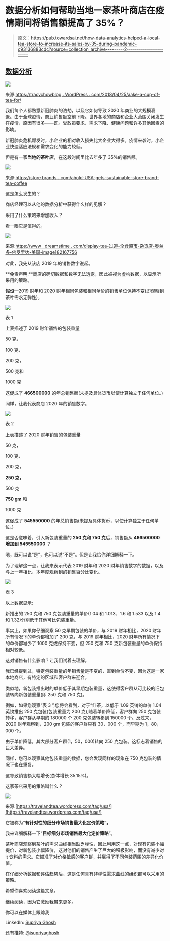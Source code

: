 # 数据分析如何帮助当地一家茶叶商店在疫情期间将销售额提高了 35%？

> 原文：<https://pub.towardsai.net/how-data-analytics-helped-a-local-tea-store-to-increase-its-sales-by-35-during-pandemic-c93136883cdc?source=collection_archive---------2----------------------->

## [数据分析](https://towardsai.net/p/category/data-analytics)

![](img/6720b545997f25eb1195b32db40fc96d.png)

来源:[https://tracychowblog . WordPress . com/2018/04/25/aake-a-cup-of-tea-for/](https://tracychowblog.wordpress.com/2018/04/25/aake-a-cup-of-tea-for/)

我们每个人都熟悉新冠肺炎的浩劫，以及它如何导致 2020 年商业的大规模衰退。由于全球疫情，商业销售额空前下降。世界各地的商店和企业大范围关闭发生在疫情，原因有很多——即。受政策要求、需求下降、健康问题和许多其他因素的影响。

新冠肺炎危机爆发时，小企业的相对收入损失比大企业大得多。疫情来袭时，小企业快速适应法规和需求变化的能力较低。

但是有一家**当地的茶叶店**，在这段时间里比去年多了 35%的销售额。

![](img/c12f55c97ebd8d3132bb3ad7b46b5700.png)

来源:[https://store brands . com/ahold-USA-gets-sustainable-store-brand-tea-coffee](https://storebrands.com/ahold-usa-gets-sustainable-store-brand-tea-coffee)

这是怎么发生的？

商店经理可以从他的数据分析中获得什么样的见解？

采用了什么策略来增加收入？

看一眼它是值得的。

![](img/8f253056db471f032424f7cb4250e3cc.png)

来源:[https://www . dreamstime . com/display-tea-过道-全食超市-杂货店-奥兰多-佛罗里达-美国-image182167756](https://www.dreamstime.com/display-tea-aisle-whole-foods-market-grocery-store-orlando-fl-usa-image182167756)

对此，我先从该店 2019 年的销售数字说起。

**免责声明:**商店的确切数据和数字无法透露，因此被视为虚构数据，以显示所采用的策略。

**假设**—2019 财年和 2020 财年相同包装和相同单价的销售单位保持不变(即观察到茶叶需求无弹性)。

![](img/f9473d3e146b60946b7c10dc6d1c481c.png)

表 1

上表描述了 2019 财年销售的包装重量

50 克，

100 克，

200 克，

500 克和

1000 克

这促成了 **466500000** 的年总销售额(未提及具体货币以使计算独立于任何单位。)

同样，让我代表商店 2020 年的销售数字。

![](img/1618e43486a16e0c6ae7aad2142c9493.png)

表 2

上表描述了 2020 财年销售的包装重量

50 克，

100 克，

200 克，

**250 克，**

500 克

**750 gm** 和

1000 克

这促成了 **545550000** 的年总销售额(未提及具体货币，以使计算独立于任何单位。)

这是否意味着，引入新包装重量的 **250 克和 750 克**后，销售额从 **466500000 增加到 545550000** ？

嗯，既可以说“是”，也可以说“不是”。但是让我给你详细解释一下。

为了理解这一点，让我来表示代表 2019 财年和 2020 财年销售数字的数据，以及与上一年相比，本年度观察到的销售百分比变化。

![](img/c68a4ab2de77ab8081abba3f85a66f56.png)

表 3

以上数据显示:

新推出的 250 克和 750 克包装重量的单价(1.04 和 1.013、1.6 和 1.533 以及 1.4 和 1.32)分别低于其他可比包装重量。

事实上，如果你仔细观察 50 克早期包装的单价，与 2019 财年相比，2020 财年所有情况下的单价都增加了 200 克，与 2019 财年相比，2020 财年所有情况下的单价都减少了 1000 克或保持不变，但 250 克和 750 克新包装重量的单价保持相对较低。

这对销售有什么影响？让我们试着去理解。

我已经提到过，特定包装重量的年销售量是不变的，直到单价不变，因为这是一家本地商店，有特定的区域和客户群来迎合。

类似地，新包装推出时的单价低于其早期包装重量，这使得客户群从可比较的旧包装转向新包装重量(即 250 克和 750 克)。

例如，如果您观察“表 3 ”,您将会看到，对于“红茶，以低于 1.09 英镑的单价 1.04 英镑推出 250 克包装(包装重量为 200 克),随着单价降低，客户群向 250 克包装转移，客户群从早期的 180000 个 200 克包装转移到 150000 个。反过来，2020 财年观察到，200 gm 包装的客户群只有 30，000 个，而早期为 1，80，000 个。

由于单价降低，其大部分客户群(1，50，000)转向 250 克包装。这标志着销售的巨大差异。

同样，您可以观察其他包装重量的数据，您会发现同样的现象在 750 克包装的情况下也在重复。

这导致销售额大幅增长(总体增长 35.15%)。

这家茶店采用的策略叫什么？

![](img/3fcdbe202ba5e1270f97fb897283fa71.png)

来源:[https://travelandtea.wordpress.com/tag/usa/](https://travelandtea.wordpress.com/tag/usa/)

它被称为“**有针对性的细分市场销售最大化定价策略”。**

我来详细解释一下“**目标细分市场销售最大化定价策略**”。

茶叶商店观察到茶叶的需求曲线相当缺乏弹性，因此利用这一点，对现有包装小幅提价，对新包装小幅降价，这对他们的销售产生了巨大的积极影响，而没有减少对 it 饮料的需求。它瞄准了对价格敏感的客户群，并赢得了不同包装范围的差异化价值。

在仔细分析数据和评估趋势后，这是任何具有非弹性需求曲线的组织都可以采用的策略。

希望你喜欢阅读这篇文章。

继续阅读，因为它激励我带来更多。

你可以在媒体上跟踪我

LinkedIn: [Supriya Ghosh](https://www.linkedin.com/in/supriya-ghosh)

还有推特: [@isupriyaghosh](https://twitter.com/isupriyaghosh)